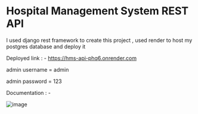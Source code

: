# Hospital Management System REST API

I used django rest framework to create this project , used render to host my postgres database and deploy it


Deployed link : - https://hms-api-phq6.onrender.com

admin username = admin 

admin password = 123

Documentation : -

![image](https://github.com/DraKen0009/hms_api/assets/115104695/e4067f8d-ccec-4631-99c6-060a1c399470)

